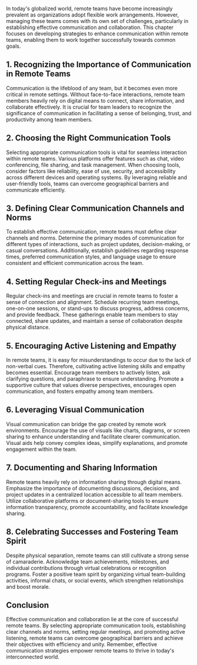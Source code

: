 
In today's globalized world, remote teams have become increasingly prevalent as organizations adopt flexible work arrangements. However, managing these teams comes with its own set of challenges, particularly in establishing effective communication and collaboration. This chapter focuses on developing strategies to enhance communication within remote teams, enabling them to work together successfully towards common goals.

1\. Recognizing the Importance of Communication in Remote Teams
--------------------------------------------------------------

Communication is the lifeblood of any team, but it becomes even more critical in remote settings. Without face-to-face interactions, remote team members heavily rely on digital means to connect, share information, and collaborate effectively. It is crucial for team leaders to recognize the significance of communication in facilitating a sense of belonging, trust, and productivity among team members.

2\. Choosing the Right Communication Tools
-----------------------------------------

Selecting appropriate communication tools is vital for seamless interaction within remote teams. Various platforms offer features such as chat, video conferencing, file sharing, and task management. When choosing tools, consider factors like reliability, ease of use, security, and accessibility across different devices and operating systems. By leveraging reliable and user-friendly tools, teams can overcome geographical barriers and communicate efficiently.

3\. Defining Clear Communication Channels and Norms
--------------------------------------------------

To establish effective communication, remote teams must define clear channels and norms. Determine the primary modes of communication for different types of interactions, such as project updates, decision-making, or casual conversations. Additionally, establish guidelines regarding response times, preferred communication styles, and language usage to ensure consistent and efficient communication across the team.

4\. Setting Regular Check-ins and Meetings
-----------------------------------------

Regular check-ins and meetings are crucial in remote teams to foster a sense of connection and alignment. Schedule recurring team meetings, one-on-one sessions, or stand-ups to discuss progress, address concerns, and provide feedback. These gatherings enable team members to stay connected, share updates, and maintain a sense of collaboration despite physical distance.

5\. Encouraging Active Listening and Empathy
-------------------------------------------

In remote teams, it is easy for misunderstandings to occur due to the lack of non-verbal cues. Therefore, cultivating active listening skills and empathy becomes essential. Encourage team members to actively listen, ask clarifying questions, and paraphrase to ensure understanding. Promote a supportive culture that values diverse perspectives, encourages open communication, and fosters empathy among team members.

6\. Leveraging Visual Communication
----------------------------------

Visual communication can bridge the gap created by remote work environments. Encourage the use of visuals like charts, diagrams, or screen sharing to enhance understanding and facilitate clearer communication. Visual aids help convey complex ideas, simplify explanations, and promote engagement within the team.

7\. Documenting and Sharing Information
--------------------------------------

Remote teams heavily rely on information sharing through digital means. Emphasize the importance of documenting discussions, decisions, and project updates in a centralized location accessible to all team members. Utilize collaborative platforms or document-sharing tools to ensure information transparency, promote accountability, and facilitate knowledge sharing.

8\. Celebrating Successes and Fostering Team Spirit
--------------------------------------------------

Despite physical separation, remote teams can still cultivate a strong sense of camaraderie. Acknowledge team achievements, milestones, and individual contributions through virtual celebrations or recognition programs. Foster a positive team spirit by organizing virtual team-building activities, informal chats, or social events, which strengthen relationships and boost morale.

Conclusion
----------

Effective communication and collaboration lie at the core of successful remote teams. By selecting appropriate communication tools, establishing clear channels and norms, setting regular meetings, and promoting active listening, remote teams can overcome geographical barriers and achieve their objectives with efficiency and unity. Remember, effective communication strategies empower remote teams to thrive in today's interconnected world.
